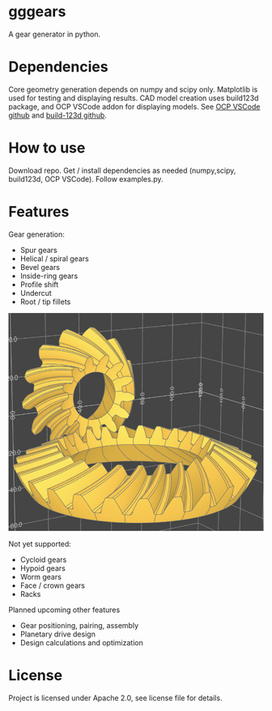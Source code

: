 # gggears
A gear generator in python.

# Dependencies
Core geometry generation depends on numpy and scipy only.
Matplotlib is used for testing and displaying results.
CAD model creation uses build123d package, and OCP VSCode addon for displaying models.
See [OCP VSCode github](https://github.com/bernhard-42/vscode-ocp-cad-viewer) and
[build-123d github](https://github.com/gumyr/build123d).

# How to use
Download repo. Get / install dependencies as needed (numpy,scipy, build123d, OCP VSCode).
Follow examples.py.


# Features

Gear generation:
- Spur gears
- Helical / spiral gears
- Bevel gears
- Inside-ring gears
- Profile shift
- Undercut
- Root / tip fillets

![Gear Example 2](doc/media/bevel_gears.png)

Not yet supported:
- Cycloid gears
- Hypoid gears
- Worm gears
- Face / crown gears
- Racks

Planned upcoming other features
- Gear positioning, pairing, assembly
- Planetary drive design
- Design calculations and optimization

# License
Project is licensed under Apache 2.0, see license file for details.